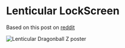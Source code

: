 # Lenticular LockScreen

Based on this post on [reddit](https://redd.it/9jgipo)

![Lenticular Dragonball Z poster](https://v.redd.it/tdg2fdlh8to11)
